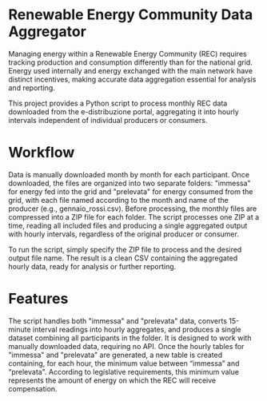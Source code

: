 # Renewable Energy Community Data Aggregator

Managing energy within a Renewable Energy Community (REC) requires tracking production and consumption differently than for the national grid. Energy used internally and energy exchanged with the main network have distinct incentives, making accurate data aggregation essential for analysis and reporting.

This project provides a Python script to process monthly REC data downloaded from the e-distribuzione portal, aggregating it into hourly intervals independent of individual producers or consumers.

# Workflow

Data is manually downloaded month by month for each participant. Once downloaded, the files are organized into two separate folders: "immessa" for energy fed into the grid and "prelevata" for energy consumed from the grid, with each file named according to the month and name of the producer (e.g., gennaio_rossi.csv). Before processing, the monthly files are compressed into a ZIP file for each folder. The script processes one ZIP at a time, reading all included files and producing a single aggregated output with hourly intervals, regardless of the original producer or consumer.

To run the script, simply specify the ZIP file to process and the desired output file name. The result is a clean CSV containing the aggregated hourly data, ready for analysis or further reporting.

# Features

The script handles both "immessa" and "prelevata" data, converts 15-minute interval readings into hourly aggregates, and produces a single dataset combining all participants in the folder. It is designed to work with manually downloaded data, requiring no API. 
Once the hourly tables for "immessa" and "prelevata" are generated, a new table is created containing, for each hour, the minimum value between “immessa” and “prelevata". According to legislative requirements, this minimum value represents the amount of energy on which the REC will receive compensation.

